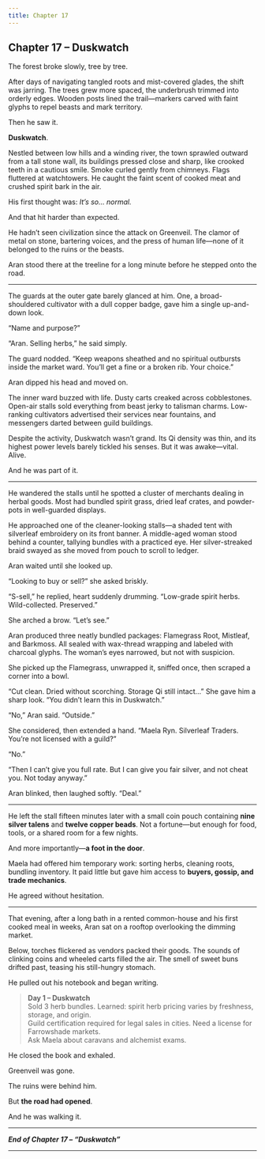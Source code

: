 ```yaml
---
title: Chapter 17
---
```


## **Chapter 17 – Duskwatch**

The forest broke slowly, tree by tree.

After days of navigating tangled roots and mist-covered glades, the shift was jarring. The trees grew more spaced, the underbrush trimmed into orderly edges. Wooden posts lined the trail—markers carved with faint glyphs to repel beasts and mark territory.

Then he saw it.

**Duskwatch**.

Nestled between low hills and a winding river, the town sprawled outward from a tall stone wall, its buildings pressed close and sharp, like crooked teeth in a cautious smile. Smoke curled gently from chimneys. Flags fluttered at watchtowers. He caught the faint scent of cooked meat and crushed spirit bark in the air.

His first thought was: _It’s so… normal._

And that hit harder than expected.

He hadn’t seen civilization since the attack on Greenveil. The clamor of metal on stone, bartering voices, and the press of human life—none of it belonged to the ruins or the beasts.

Aran stood there at the treeline for a long minute before he stepped onto the road.

---

The guards at the outer gate barely glanced at him. One, a broad-shouldered cultivator with a dull copper badge, gave him a single up-and-down look.

“Name and purpose?”

“Aran. Selling herbs,” he said simply.

The guard nodded. “Keep weapons sheathed and no spiritual outbursts inside the market ward. You’ll get a fine or a broken rib. Your choice.”

Aran dipped his head and moved on.

The inner ward buzzed with life. Dusty carts creaked across cobblestones. Open-air stalls sold everything from beast jerky to talisman charms. Low-ranking cultivators advertised their services near fountains, and messengers darted between guild buildings.

Despite the activity, Duskwatch wasn’t grand. Its Qi density was thin, and its highest power levels barely tickled his senses. But it was awake—vital. Alive.

And he was part of it.

---

He wandered the stalls until he spotted a cluster of merchants dealing in herbal goods. Most had bundled spirit grass, dried leaf crates, and powder-pots in well-guarded displays.

He approached one of the cleaner-looking stalls—a shaded tent with silverleaf embroidery on its front banner. A middle-aged woman stood behind a counter, tallying bundles with a practiced eye. Her silver-streaked braid swayed as she moved from pouch to scroll to ledger.

Aran waited until she looked up.

“Looking to buy or sell?” she asked briskly.

“S-sell,” he replied, heart suddenly drumming. “Low-grade spirit herbs. Wild-collected. Preserved.”

She arched a brow. “Let’s see.”

Aran produced three neatly bundled packages: Flamegrass Root, Mistleaf, and Barkmoss. All sealed with wax-thread wrapping and labeled with charcoal glyphs. The woman’s eyes narrowed, but not with suspicion.

She picked up the Flamegrass, unwrapped it, sniffed once, then scraped a corner into a bowl.

“Cut clean. Dried without scorching. Storage Qi still intact…” She gave him a sharp look. “You didn’t learn this in Duskwatch.”

“No,” Aran said. “Outside.”

She considered, then extended a hand. “Maela Ryn. Silverleaf Traders. You’re not licensed with a guild?”

“No.”

“Then I can’t give you full rate. But I can give you fair silver, and not cheat you. Not today anyway.”

Aran blinked, then laughed softly. “Deal.”

---

He left the stall fifteen minutes later with a small coin pouch containing **nine silver talens** and **twelve copper beads**. Not a fortune—but enough for food, tools, or a shared room for a few nights.

And more importantly—**a foot in the door**.

Maela had offered him temporary work: sorting herbs, cleaning roots, bundling inventory. It paid little but gave him access to **buyers, gossip, and trade mechanics**.

He agreed without hesitation.

---

That evening, after a long bath in a rented common-house and his first cooked meal in weeks, Aran sat on a rooftop overlooking the dimming market.

Below, torches flickered as vendors packed their goods. The sounds of clinking coins and wheeled carts filled the air. The smell of sweet buns drifted past, teasing his still-hungry stomach.

He pulled out his notebook and began writing.

> **Day 1 – Duskwatch**  
> Sold 3 herb bundles. Learned: spirit herb pricing varies by freshness, storage, and origin.  
> Guild certification required for legal sales in cities. Need a license for Farrowshade markets.  
> Ask Maela about caravans and alchemist exams.

He closed the book and exhaled.

Greenveil was gone.

The ruins were behind him.

But **the road had opened**.

And he was walking it.

---

***End of Chapter 17 – “Duskwatch”***

---
